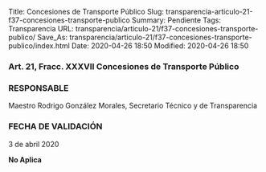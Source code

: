 Title: Concesiones de Transporte Público
Slug: transparencia-articulo-21-f37-concesiones-transporte-publico
Summary: Pendiente
Tags: Transparencia
URL: transparencia/articulo-21/f37-concesiones-transporte-publico/
Save_As: transparencia/articulo-21/f37-concesiones-transporte-publico/index.html
Date: 2020-04-26 18:50
Modified: 2020-04-26 18:50


### Art. 21, Fracc. XXXVII Concesiones de Transporte Público

### RESPONSABLE

Maestro Rodrigo González Morales, Secretario Técnico y de Transparencia

### FECHA DE VALIDACIÓN

3 de abril 2020

**No Aplica**


